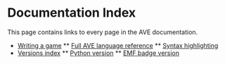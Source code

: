 Documentation Index
===================
This page contains links to every page in the AVE documentation.

* [Writing a game](/guide.md)
** [Full AVE language reference](/language_reference.md)
** [Syntax highlighting](/syntax_highlight.md)
* [Versions index](/versions.md)
** [Python version](/python.md)
** [EMF badge version](/emf.md)

